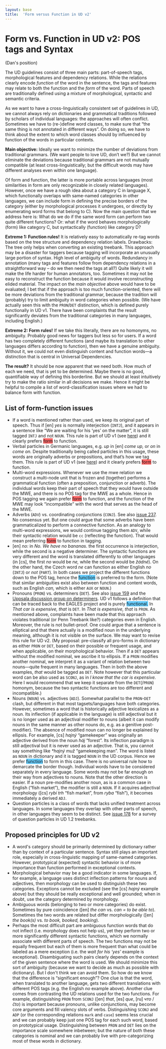 ```yaml
---
layout: base
title:  'Form versus Function in UD v2'
---
```


# Form vs. Function in UD v2: POS tags and Syntax

(Dan's position)

The UD guidelines consist of three main parts: part-of-speech tags, morphological features and dependency relations. While the relations clearly encode _function_ of the word in the sentence, the tags and features may relate to both the function and the _form_ of the word. Parts of speech are traditionally defined using a mixture of morphological, syntactic and semantic criteria.

As we want to have a cross-linguistically consistent set of guidelines in UD, we cannot always rely on dictionaries and grammatical traditions followed by scholars of individual languages: the approaches will often conflict. Sometimes we have to (re-)define word classes, to make sure that “the same thing is not annotated in different ways”. On doing so, we have to think about the extent to which word classes should by influenced by function of the words in particular contexts.

**Main objective:** Ideally we want to minimize the number of deviations from traditional grammars. (We want people to love UD, don’t we?) But we cannot eliminate the deviations because traditional grammars are not mutually compatible (at least cross-linguistically; but the difficult words may have different analyses even within one language).

Of form and function, the latter is more portable across languages (most similarities in form are only recognizable in closely related languages). However, once we have a rough idea about a category C in language X, which functionally overlaps with same-named categories in other languages, we can include form in defining the precise borders of the category (either by morphological processes it undergoes, or directly by enumerating word forms that belong to C). Now the main question that we address here is: What do we do if the same word form can perform two quite different functions? Or: what if the word behaves morphologically (form) like category C, but syntactically (function) like category D?

**Extreme 1: Function rules!** It is relatively easy to automatically re-tag words based on the tree structure and dependency relation labels. Drawbacks: The tree only helps when converting an existing treebank. This approach may be a disaster for taggers because tagging will incorporate an unusually large portion of syntax. High level of ambiguity of words. Redundancy in annotation (many tags and features follow from dependency relations in a straightforward way – do we then need the tags at all?) Quite likely it will make the life harder for human annotators, too. Sometimes it may not be easy to reconstruct the function because it would involve reconstructing elided material. The impact on the _main objective_ above would have to be evaluated; I bet that if the approach is too much function-oriented, there will be more deviations from the traditional grammar, because the tradition will (probably) try to limit ambiguity in word categories when possible. (We have actually seen this with the `PRON`/`DET` distinction, which is defined purely functionally in UD v1. There have been complaints that the result significantly deviates from the traditional categories in many languages, including English.)

**Extreme 2: Form rules!** If we take this literally, there are no homonyms, no ambiguity. Probably good news for taggers but less so for users. If a word has two completely different functions (and maybe its translation to other languages differs according to function), then we have a genuine ambiguity. Without it, we could not even distinguish content and function words—a distinction that is central in Universal Dependencies.

**The result?** It should be now apparent that we need both. How much of each we need, that is yet to be determined. Maybe there is no good, quantifiable way of defining this borderline. But we should at least intuitively try to make the ratio similar in all decisions we make. Hence it might be helpful to compile a list of word-classification issues where we had to balance form with function.

## List of form-function issues

* If a word is mentioned rather than used, we keep its original part of speech. Thus if [en] _yes_ is normally interjection (`INTJ`), and it appears in a sentence like “We are waiting for his ‘yes’ on the matter”, it is still tagged `INTJ` and not `NOUN`. This rule is part of UD v1 (see [here](/u/overview/morphology.html#using-a-word-vs-mentioning-it)) and it clearly prefers <span style='background-color:#FF6666'>form</span> to function.
* Verbal particles in Germanic languages, e.g. _up_ in [en] _come up,_ or _on_ in _come on._ Despite traditionally being called particles in this usage, these words are originally adverbs or prepositions, and that’s how we tag them. This rule is part of UD v1 (see [here](/u/pos/PART.html)) and it clearly prefers <span style='background-color:#FF6666'>form</span> to function.
* Multi-word expressions. Whenever we use the mwe relation we construct a multi-node unit that is frozen and (together) performs a grammatical function (often a preposition, conjunction or adverb). The individual words keep their part of speech that they would have outside the MWE, and there is no POS tag for the MWE as a whole. Hence in POS tagging we again prefer <span style='background-color:#FF6666'>form</span> to function, and the function of the MWE may look “incompatible” with the word that serves as the head of the MWE.
* Adverbs (`ADV`) vs. coordinating conjunctions (`CONJ`). See also [issue 237](http://github.com/UniversalDependencies/docs/issues/237). No consensus yet. But one could argue that some adverbs have been grammaticalized to perform a connective function. As an analogy to multi-word expressions, we would continue tagging them `ADV`, while their syntactic relation would be `cc` (reflecting the function). That would mean preferring <span style='background-color:#FF6666'>form</span> to function in tagging.
* [en] _no:_ in _No. We have no bananas._ the first occurrence is interjection, while the second is a negative determiner. The syntactic functions are very different and the word is translated differently to other languages (in [cs], the first _no_ would be _ne,_ while the second would be _žádné_). On the other hand, the Czech word _ne_ can function as either English _no_ (`INTJ`) or _not_ (`PART`). In both cases we project the different functions down to the POS tag, hence the <span style='background-color:#66CCFF'>function</span> is preferred to the form. (Note that similar ambiguities exist also between function and content words, such as English _can,_ which is either `AUX` or `NOUN`.)
* Pronouns (`PRON`) vs. determiners (`DET`). See also [issue 159](http://github.com/UniversalDependencies/docs/issues/159) and the [Uppsala discussion group on determiners](/2015-08-23-uppsala/determiners.html). UD v1 follows a definition that can be traced back to the EAGLES project and is purely <span style='background-color:#66CCFF'>functional.</span> In _That car is expensive, that_ is `DET`. In _That is expensive, that_ is `PRON`. As mentioned above, complaints have been made that this approach violates traditional (or Penn Treebank like?) categories even in English. Moreover, the rule is not bullet-proof. One could argue that a sentence is elliptical and that there actually is a modified noun in the underlying meaning, although it is not visible on the surface. We may want to revise this rule for UD v2. (My proposal: pre-classify all pro-forms in dictionary as either `PRON` or `DET`, based on their possible or frequent usage, and when applicable, on their morphological behavior. Then if a `DET` appears without the modified nominal, we ascribe it to ellipsis. If a `PRON` modifies another nominal, we interpret it as a variant of relation between two nouns—quite frequent in many languages. Then in both the above examples, _that_ would be tagged as `DET`. Note however that this particular word can be also used as `SCONJ`, as in _I know that the car is expensive._ Here I would recommend that we keep it separate from the `DET`(/`PRON`) homonym, because the two syntactic functions are too different and incompatible.)
* Nouns (`NOUN`) vs. adjectives (`ADJ`). Somewhat parallel to the `PRON`-`DET` clash, but different in that most tagsets/languages have both categories. However, sometimes a word that is historically adjective lexicalizes as a noun. Its inflection (if applicable in the language) is still adjectival but it is no longer used as an adjectival modifier to nouns (albeit it can modify nouns in the same manner as other nouns do, e.g. as a genitive post-modifier). The absence of modified noun can no longer be explained by ellipsis. For example, [cs] _hajný_ “gamekeeper” was originally an adjective derived from the noun _háj_ “forest”. Its inflection paradigm is still adjectival but it is never used as an adjective. That is, you cannot say something like _\*hajný muž_ “gamekeeping man”. The word is listed as `NOUN` in dictionary and it is tagged `NOUN` in the UD corpus. Hence we prefer <span style='background-color:#66CCFF'>function</span> to form in this case. There is no universal rule how to demarcate the border though. Individual words have to be considered separately in every language. Some words may not be far enough on their way from adjectives to nouns. Note that the other direction is easier. If a noun pre-modifies another noun, as is a common case in English (“fish market”), the modifier is still a `NOUN`. If it acquires adjectival morphology ([cs] _rybí trh_ “fish market”, from _ryba_ “fish”), it becomes immediately a derived `ADJ`.
* Question particles is a class of words that lacks unified treatment across languages. In some languages they overlap with other parts of speech, in other languages they seem to be distinct. See [issue 178](http://github.com/UniversalDependencies/docs/issues/178#issuecomment-212822810) for a survey of question particles in UD 1.2 treebanks.

## Proposed principles for UD v2

* A word's category should be primarily determined by dictionary rather than by context of a particular sentence. Syntax still plays an important role, especially in cross-linguistic mapping of same-named categories. However, prototypical (expected) syntactic behavior is of more importance than function performed in exceptional contexts.
* Morphological behavior may be a good indicator in some languages. If, for example, a language uses distinct inflection patterns for nouns and adjectives, then morphology can be used to distinguish these two categories. Exceptions cannot be excluded (see the [cs] _hajný_ example above) but they should be really exceptional and well grounded; when in doubt, use the category determined by morphology.
* Ambiguous words (belonging to two or more categories) do exist. Sometimes by pure coincidence ([en] _the can_ vs. _can = to be able to_). Sometimes the two words are related but differ morphologically ([en] _the book(s)_ vs. _to book, booked, booking_).
* Perhaps the most difficult part are ambiguous function words that do not inflect (i.e. morphology does not help us), yet they perform two or more significantly different syntactic functions, which we normally associate with different parts of speech. The two functions may not be equally frequent but each of them is more frequent than what could be labeled as a mere exception (i.e. the _wait for his ‘yes’_ example is exceptional). Disambiguating such pairs clearly depends on the context of the given sentence where the word is used. We should minimize this sort of ambiguity (because we want to decide as much as possible with dictionary). But I don't think we can avoid them. So how do we know that the difference is “significant enough”? One clue is that the word, when translated to another language, gets two different translations with different POS tags (e.g. the English _no_ example above). Another clue comes from contrasting the UD relations used for the two functions. For example, distinguishing `PRON` from `SCONJ` ([en] _that_, [es] _que_, [ru] _что_ / _čto_) is important because pronouns, unlike conjunctions, may become core arguments and fill valency slots of verbs. Distinguishing `SCONJ` and `ADP` (or the corresponding relations `mark` and `case`) seems less crucial and we can probably keep just one POS tag for each such word, based on prototypical usage. Distinguishing between `PRON` and `DET` lies on the importance scale somewhere inbetween; but the nature of both these categories is nominal and we can probably live with pre-categorizing most of these words in dictionary.
